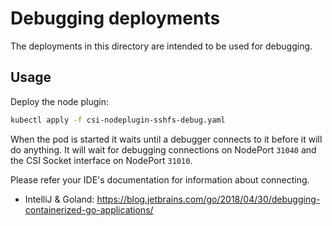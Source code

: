 # Debugging deployments

The deployments in this directory are intended to be used for debugging. 

## Usage

Deploy the node plugin:
```bash
kubectl apply -f csi-nodeplugin-sshfs-debug.yaml
```

When the pod is started it waits until a debugger connects to it before it will do anything.
It will wait for debugging connections on NodePort `31040` and the CSI Socket interface on NodePort `31010`.

Please refer your IDE's documentation for information about connecting.

- IntelliJ & Goland: https://blog.jetbrains.com/go/2018/04/30/debugging-containerized-go-applications/